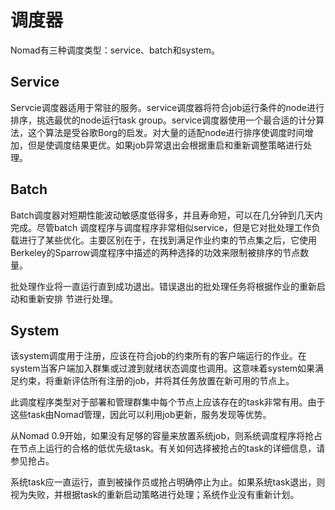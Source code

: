 # 调度器

Nomad有三种调度类型：service、batch和system。

## Service

Servcie调度器适用于常驻的服务。service调度器将符合job运行条件的node进行排序，挑选最优的node运行task group。service调度器使用一个最合适的计分算法，这个算法是受谷歌Borg的启发。对大量的适配node进行排序使调度时间增加，但是使调度结果更优。如果job异常退出会根据重启和重新调整策略进行处理。

## Batch

Batch调度器对短期性能波动敏感度低得多，并且寿命短，可以在几分钟到几天内完成。尽管batch 调度程序与调度程序非常相似service，但是它对批处理工作负载进行了某些优化。主要区别在于，在找到满足作业约束的节点集之后，它使用Berkeley的Sparrow调度程序中描述的两种选择的功效来限制被排序的节点数量。

批处理作业将一直运行直到成功退出。错误退出的批处理任务将根据作业的重新启动和重新安排 节进行处理。

## System

该system调度用于注册，应该在符合job的约束所有的客户端运行的作业。在system当客户端加入群集或过渡到就绪状态调度也调用。这意味着system如果满足约束，将重新评估所有注册的job，并将其任务放置在新可用的节点上。

此调度程序类型对于部署和管理群集中每个节点上应该存在的task非常有用。由于这些task由Nomad管理，因此可以利用job更新，服务发现等优势。

从Nomad 0.9开始，如果没有足够的容量来放置系统job，则系统调度程序将抢占在节点上运行的合格的低优先级task。有关如何选择被抢占的task的详细信息，请参见抢占。

系统task应一直运行，直到被操作员或抢占明确停止为止。如果系统task退出，则视为失败，并根据task的重新启动策略进行处理；系统作业没有重新计划。

